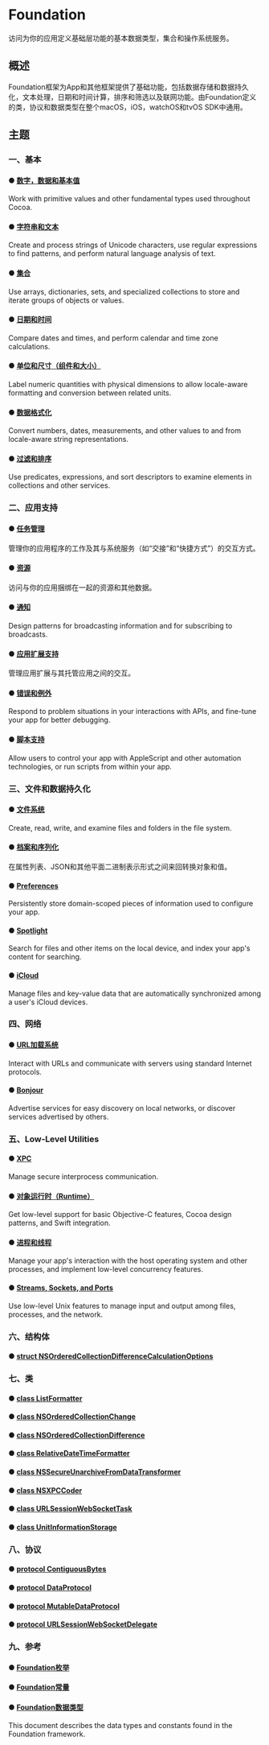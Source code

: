 # Foundation

访问为你的应用定义基础层功能的基本数据类型，集合和操作系统服务。

## 概述

Foundation框架为App和其他框架提供了基础功能，包括数据存储和数据持久化，文本处理，日期和时间计算，排序和筛选以及联网功能。由Foundation定义的类，协议和数据类型在整个macOS，iOS，watchOS和tvOS SDK中通用。

## 主题

### 一、基本

#### ● [数字，数据和基本值]()
Work with primitive values and other fundamental types used throughout Cocoa.

#### ● [字符串和文本]()
Create and process strings of Unicode characters, use regular expressions to find patterns, and perform natural language analysis of text.

#### ● [集合]()
Use arrays, dictionaries, sets, and specialized collections to store and iterate groups of objects or values.

#### ● [日期和时间]()
Compare dates and times, and perform calendar and time zone calculations.

#### ● [单位和尺寸（组件和大小）]()
Label numeric quantities with physical dimensions to allow locale-aware formatting and conversion between related units.

#### ● [数据格式化]()
Convert numbers, dates, measurements, and other values to and from locale-aware string representations.

#### ● [过滤和排序]()
Use predicates, expressions, and sort descriptors to examine elements in collections and other services.

### 二、应用支持

#### ● [任务管理]()

管理你的应用程序的工作及其与系统服务（如“交接”和“快捷方式”）的交互方式。

#### ● [资源]()

访问与你的应用捆绑在一起的资源和其他数据。

#### ● [通知]()
Design patterns for broadcasting information and for subscribing to broadcasts.

#### ● [应用扩展支持]()

管理应用扩展与其托管应用之间的交互。

#### ● [错误和例外]()
Respond to problem situations in your interactions with APIs, and fine-tune your app for better debugging.

#### ● [脚本支持]()
Allow users to control your app with AppleScript and other automation technologies, or run scripts from within your app.

### 三、文件和数据持久化

#### ● [文件系统]()
Create, read, write, and examine files and folders in the file system.

#### ● [档案和序列化](./FilesAndDataPersistence/ArchivesAndSerialization/)

在属性列表、JSON和其他平面二进制表示形式之间来回转换对象和值。

#### ● [Preferences]()
Persistently store domain-scoped pieces of information used to configure your app.

#### ● [Spotlight]()
Search for files and other items on the local device, and index your app's content for searching.

#### ● [iCloud]()
Manage files and key-value data that are automatically synchronized among a user's iCloud devices.

### 四、网络

#### ● [URL加载系统](./URLLoadingSystem/)
Interact with URLs and communicate with servers using standard Internet protocols.

#### ● [Bonjour]()
Advertise services for easy discovery on local networks, or discover services advertised by others.

### 五、Low-Level Utilities

#### ● [XPC]()
Manage secure interprocess communication.

#### ● [对象运行时（Runtime）]()
Get low-level support for basic Objective-C features, Cocoa design patterns, and Swift integration.

#### ● [进程和线程]()
Manage your app's interaction with the host operating system and other processes, and implement low-level concurrency features.

#### ● [Streams, Sockets, and Ports]()
Use low-level Unix features to manage input and output among files, processes, and the network.


### 六、结构体

#### ● [struct NSOrderedCollectionDifferenceCalculationOptions]()

### 七、类

#### ● [class ListFormatter]()
#### ● [class NSOrderedCollectionChange]()
#### ● [class NSOrderedCollectionDifference]()
#### ● [class RelativeDateTimeFormatter]()
#### ● [class NSSecureUnarchiveFromDataTransformer]()
#### ● [class NSXPCCoder]()
#### ● [class URLSessionWebSocketTask]()
#### ● [class UnitInformationStorage]()


### 八、协议

#### ● [protocol ContiguousBytes]()
#### ● [protocol DataProtocol]()
#### ● [protocol MutableDataProtocol]()
#### ● [protocol URLSessionWebSocketDelegate]()


### 九、参考

#### ● [Foundation枚举]()

#### ● [Foundation常量]()

#### ● [Foundation数据类型]()
This document describes the data types and constants found in the Foundation framework.